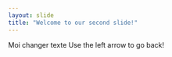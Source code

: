 ```yaml
---
layout: slide
title: "Welcome to our second slide!"
---
```

Moi changer texte
Use the left arrow to go back!
